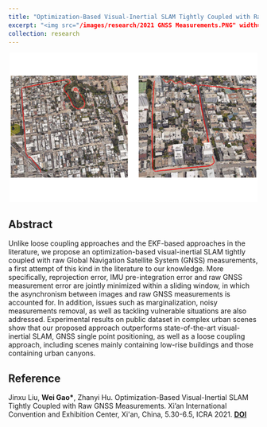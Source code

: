 ```yaml
---
title: "Optimization-Based Visual-Inertial SLAM Tightly Coupled with Raw GNSS Measurements"
excerpt: "<img src="/images/research/2021 GNSS Measurements.PNG" width="500">"
collection: research
---
```


<div align='center'>
  <img src="/images/research/2021 GNSS Measurements.PNG" width="500">  
</div>

## Abstract

Unlike loose coupling approaches and the EKF-based approaches in the literature, we propose an optimization-based visual-inertial SLAM tightly coupled with raw Global Navigation Satellite System (GNSS) measurements, a first attempt of this kind in the literature to our knowledge. More specifically, reprojection error, IMU pre-integration error and raw GNSS measurement error are jointly minimized within a sliding window, in which the asynchronism between images and raw GNSS measurements is accounted for. In addition, issues such as marginalization, noisy measurements removal, as well as tackling vulnerable situations are also addressed. Experimental results on public dataset in complex urban scenes show that our proposed approach outperforms state-of-the-art visual-inertial SLAM, GNSS single point positioning, as well as a loose coupling approach, including scenes mainly containing low-rise buildings and those containing urban canyons.

## Reference

Jinxu Liu, **Wei Gao\***, Zhanyi Hu. Optimization-Based Visual-Inertial SLAM Tightly Coupled with Raw GNSS Measurements. Xi’an International Convention and Exhibition Center, Xi'an, China, 5.30-6.5, ICRA 2021. [**DOI**](https://doi.org/10.1109/ICRA48506.2021.9562013)